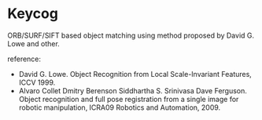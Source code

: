 # Keycog
ORB/SURF/SIFT based object matching using method proposed by David G. Lowe and other.

reference:
- David G. Lowe. Object Recognition from Local Scale-Invariant Features, ICCV 1999.
- Alvaro Collet Dmitry Berenson Siddhartha S. Srinivasa Dave Ferguson. Object recognition and full pose 
  registration from a single image for robotic manipulation, ICRA09 Robotics and Automation, 2009.
